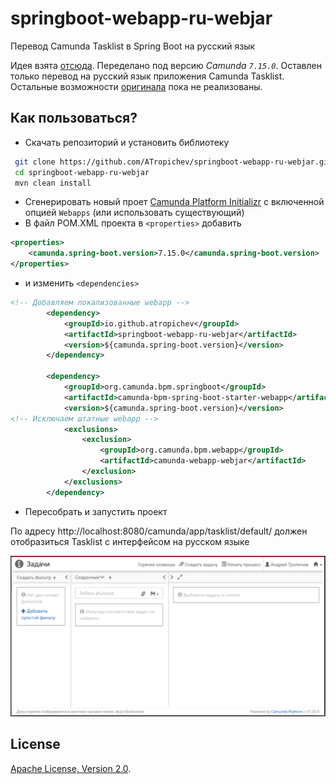 # springboot-webapp-ru-webjar
Перевод Camunda Tasklist в Spring Boot на русский язык

Идея взята [отсюда](https://github.com/camunda-consulting/code/tree/master/snippets/springboot-customized-webapps). Переделано под версию *Camunda `7.15.0`*. Оставлен только перевод на русский язык приложения Camunda Tasklist. Остальные возможности [оригинала](https://github.com/camunda-consulting/code/tree/master/snippets/springboot-customized-webapps) пока не реализованы.

## Как пользоваться?

* Скачать репозиторий и установить библиотеку
```bash
 git clone https://github.com/ATropichev/springboot-webapp-ru-webjar.git
 cd springboot-webapp-ru-webjar
 mvn clean install
```
* Сгенерировать новый проет [Camunda Platform Initializr](https://start.camunda.com/) с включенной опцией `Webapps` (или использовать существующий)
* В файл POM.XML проекта в `<properties>` добавить 
```xml
<properties>
    <camunda.spring-boot.version>7.15.0</camunda.spring-boot.version>
</properties>
```
* и изменить `<dependencies>`

```xml
<!-- Добавляем локализованные webapp -->
        <dependency>
            <groupId>io.github.atropichev</groupId>
            <artifactId>springboot-webapp-ru-webjar</artifactId>
            <version>${camunda.spring-boot.version}</version>
        </dependency>

        <dependency>
            <groupId>org.camunda.bpm.springboot</groupId>
            <artifactId>camunda-bpm-spring-boot-starter-webapp</artifactId>
            <version>${camunda.spring-boot.version}</version>
<!-- Исключаем штатные webapp -->
            <exclusions>
                <exclusion>
                    <groupId>org.camunda.bpm.webapp</groupId>
                    <artifactId>camunda-webapp-webjar</artifactId>
                </exclusion>
            </exclusions>
        </dependency>
```
* Пересобрать и запустить проект

По адресу http://localhost:8080/camunda/app/tasklist/default/ должен отобразиться Tasklist с интерфейсом на русском языке

![Screenshot](screenshot.png)

License
-------

[Apache License, Version 2.0](http://www.apache.org/licenses/LICENSE-2.0).
